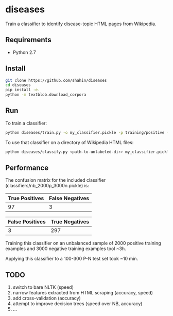 # diseases

Train a classifier to identify disease-topic HTML pages from Wikipedia.

## Requirements

* Python 2.7

## Install

```bash
git clone https://github.com/shahin/diseases
cd diseases
pip install -e.
python -m textblob.download_corpora
```

## Run

To train a classifier:

```bash
python diseases/train.py -o my_classifier.pickle -p training/positive -n training/negative --positive-sample=100 --negative-sample=200
```

To use that classifier on a directory of Wikipedia HTML files:

```bash
python diseases/classify.py <path-to-unlabeled-dir> my_classifier.pickle -m
```

## Performance

The confusion matrix for the included classifier (classifiers/nb_2000p_3000n.pickle) is:

| True Positives  | False Negatives |
|-----------------|-----------------|
|  97             | 3               |


| False Positives | True Negatives  |
|-----------------|-----------------|
| 3               | 297             |


Training this classifier on an unbalanced sample of 2000 positive training examples and 3000
negative training examples tool ~3h.

Applying this classifier to a 100-300 P-N test set took ~10 min.

## TODO

1. switch to bare NLTK (speed)
2. narrow features extracted from HTML scraping (accuracy, speed)
3. add cross-validation (accuracy)
4. attempt to improve decision trees (speed over NB, accuracy)
5. ...
